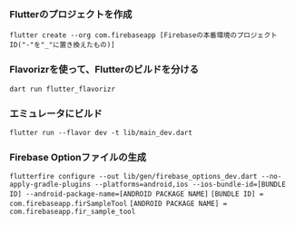 ### Flutterのプロジェクトを作成
`flutter create --org com.firebaseapp [Firebaseの本番環境のプロジェクトID("-"を"_"に置き換えたもの)]`

### Flavorizrを使って、Flutterのビルドを分ける
`dart run flutter_flavorizr`

### エミュレータにビルド
`flutter run --flavor dev -t lib/main_dev.dart`

### Firebase Optionファイルの生成
`flutterfire configure --out lib/gen/firebase_options_dev.dart --no-apply-gradle-plugins --platforms=android,ios --ios-bundle-id=[BUNDLE ID] --android-package-name=[ANDROID PACKAGE NAME]`
`[BUNDLE ID] = com.firebaseapp.firSampleTool`
`[ANDROID PACKAGE NAME] = com.firebaseapp.fir_sample_tool`